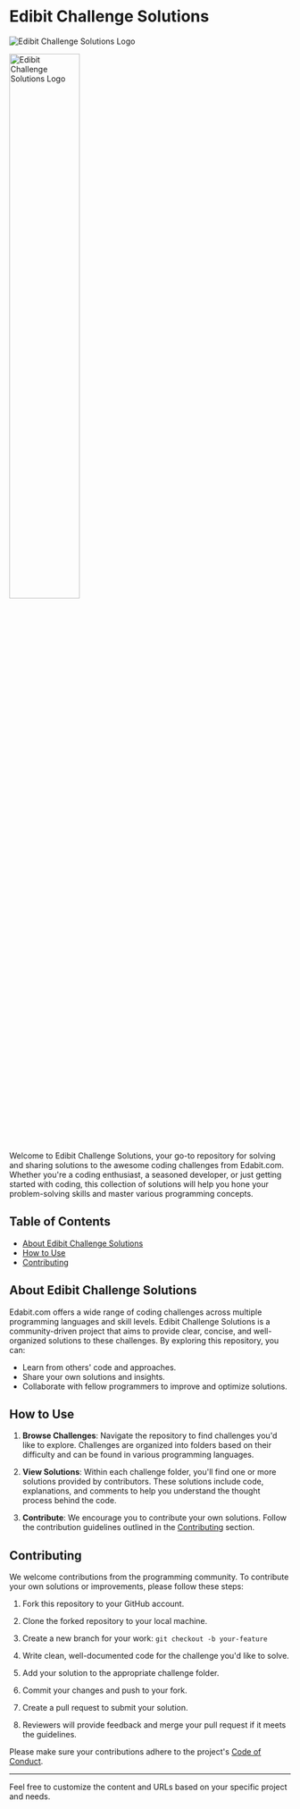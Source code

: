 # Edibit Challenge Solutions

![Edibit Challenge Solutions Logo](https://s3.amazonaws.com/edabit-images/logo_wide_large.png)

<div>
    <img src="https://s3.amazonaws.com/edabit-images/logo_wide_large.png" alt="Edibit Challenge Solutions Logo" style="width: 50%; height: 50%;">
</div>

Welcome to Edibit Challenge Solutions, your go-to repository for solving and sharing solutions to the awesome coding challenges from Edabit.com. Whether you're a coding enthusiast, a seasoned developer, or just getting started with coding, this collection of solutions will help you hone your problem-solving skills and master various programming concepts.

## Table of Contents

- [About Edibit Challenge Solutions](#about-edibit-challenge-solutions)
- [How to Use](#how-to-use)
- [Contributing](#contributing)

## About Edibit Challenge Solutions

Edabit.com offers a wide range of coding challenges across multiple programming languages and skill levels. Edibit Challenge Solutions is a community-driven project that aims to provide clear, concise, and well-organized solutions to these challenges. By exploring this repository, you can:

- Learn from others' code and approaches.
- Share your own solutions and insights.
- Collaborate with fellow programmers to improve and optimize solutions.

## How to Use

1. **Browse Challenges**: Navigate the repository to find challenges you'd like to explore. Challenges are organized into folders based on their difficulty and can be found in various programming languages.

2. **View Solutions**: Within each challenge folder, you'll find one or more solutions provided by contributors. These solutions include code, explanations, and comments to help you understand the thought process behind the code.

3. **Contribute**: We encourage you to contribute your own solutions. Follow the contribution guidelines outlined in the [Contributing](#contributing) section.

## Contributing

We welcome contributions from the programming community. To contribute your own solutions or improvements, please follow these steps:

1. Fork this repository to your GitHub account.

2. Clone the forked repository to your local machine.

3. Create a new branch for your work: `git checkout -b your-feature`

4. Write clean, well-documented code for the challenge you'd like to solve.

5. Add your solution to the appropriate challenge folder.

6. Commit your changes and push to your fork.

7. Create a pull request to submit your solution.

8. Reviewers will provide feedback and merge your pull request if it meets the guidelines.

Please make sure your contributions adhere to the project's [Code of Conduct](CODE_OF_CONDUCT.md).

---

Feel free to customize the content and URLs based on your specific project and needs.